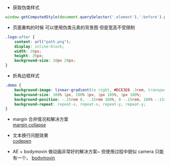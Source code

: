 * 获取伪类样式
```js
window.getComputedStyle(document.querySelector('.element'),':before').getPropertyValue('color');
```


* 页面重构的时候 可以使用伪类元素的背景图  但是宽高不受限制
```css
.logo:after {
    content: url("path.png");
    display: inline-block;
    width: 26px;
    height: 26px;
    background-size: 10px 20px;
}
```


* 折角边框样式
```css
.demo {
    background-image: linear-gradient(to right, #DCE3E6 .3rem, transparent .3rem), linear-gradient(to right, #DCE3E6 .3rem, transparent .3rem), linear-gradient(to bottom, #DCE3E6 .3rem, transparent .3rem), linear-gradient(to bottom, #DCE3E6 .3rem, transparent .3rem);
    background-size: 100% 1px, 100% 1px, 1px 100%, 1px 100%;
    background-position: -.15rem 0, -.15rem 100%, 0 -.15rem, 100% -.15rem;
    background-repeat: repeat-x, repeat-x, repeat-y, repeat-y;
}
```





* margin 合并情况和解决方案  
[margin collapse](https://jonathan-harrell.com/whats-the-deal-with-margin-collapse/)
  
  
  
  
  
* 文本换行问题效果  
[codepen](https://codepen.io/chriscoyier/pen/qoLLpN)
  
  
  
  
  
* AE + bodymovin 做动画非常好的解决方案~  但使用过程中貌似 camera 只能有一个，
[bodymovin](https://github.com/airbnb/lottie-web)


